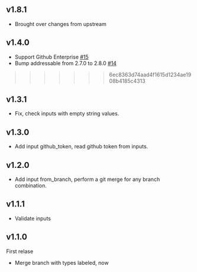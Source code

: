 ## v1.8.1
- Brought over changes from upstream

## v1.4.0

- Support Github Enterprise [#15](https://github.com/devmasx/merge-branch/pull/15)
- Bump addressable from 2.7.0 to 2.8.0 [#14](https://github.com/devmasx/merge-branch/pull/14)
>>>>>>> 6ec8363d74aad4f1615d1234ae1908b4185c4313

## v1.3.1

- Fix, check inputs with empty string values.

## v1.3.0

- Add input github_token, read github token from inputs.

## v1.2.0

- Add input from_branch, perform a git merge for any branch combination.

## v1.1.1

- Validate inputs

## v1.1.0

First relase

- Merge branch with types labeled, now
